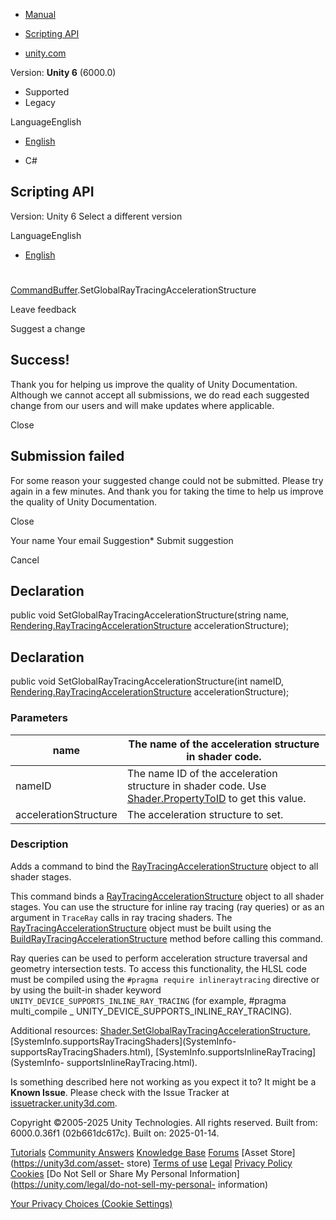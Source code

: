 [ ]()

  * [Manual](../Manual/index.html)
  * [Scripting API](../ScriptReference/index.html)

  * [unity.com](https://unity.com/)

Version: **Unity 6** (6000.0)

  * Supported
  * Legacy

LanguageEnglish

  * [English]()

  * C#

[ ](https://docs.unity3d.com)

## Scripting API

Version: Unity 6 Select a different version

LanguageEnglish

  * [English]()

#
[CommandBuffer](Rendering.CommandBuffer.html).SetGlobalRayTracingAccelerationStructure

Leave feedback

Suggest a change

## Success!

Thank you for helping us improve the quality of Unity Documentation. Although
we cannot accept all submissions, we do read each suggested change from our
users and will make updates where applicable.

Close

## Submission failed

For some reason your suggested change could not be submitted. Please <a>try
again</a> in a few minutes. And thank you for taking the time to help us
improve the quality of Unity Documentation.

Close

Your name Your email Suggestion* Submit suggestion

Cancel

[ ]()

## Declaration

public void SetGlobalRayTracingAccelerationStructure(string name,
[Rendering.RayTracingAccelerationStructure](Rendering.RayTracingAccelerationStructure.html)
accelerationStructure);

## Declaration

public void SetGlobalRayTracingAccelerationStructure(int nameID,
[Rendering.RayTracingAccelerationStructure](Rendering.RayTracingAccelerationStructure.html)
accelerationStructure);

### Parameters

name | The name of the acceleration structure in shader code.  
---|---  
nameID | The name ID of the acceleration structure in shader code. Use [Shader.PropertyToID](Shader.PropertyToID.html) to get this value.  
accelerationStructure | The acceleration structure to set.  
  
### Description

Adds a command to bind the
[RayTracingAccelerationStructure](Rendering.RayTracingAccelerationStructure.html)
object to all shader stages.

This command binds a
[RayTracingAccelerationStructure](Rendering.RayTracingAccelerationStructure.html)
object to all shader stages. You can use the structure for inline ray tracing
(ray queries) or as an argument in `TraceRay` calls in ray tracing shaders.
The
[RayTracingAccelerationStructure](Rendering.RayTracingAccelerationStructure.html)
object must be built using the
[BuildRayTracingAccelerationStructure](Rendering.CommandBuffer.BuildRayTracingAccelerationStructure.html)
method before calling this command.  
  
Ray queries can be used to perform acceleration structure traversal and
geometry intersection tests. To access this functionality, the HLSL code must
be compiled using the `#pragma require inlineraytracing` directive or by using
the built-in shader keyword `UNITY_DEVICE_SUPPORTS_INLINE_RAY_TRACING` (for
example, #pragma multi_compile _ UNITY_DEVICE_SUPPORTS_INLINE_RAY_TRACING).  
  
Additional resources:
[Shader.SetGlobalRayTracingAccelerationStructure](Shader.SetGlobalRayTracingAccelerationStructure.html),
[SystemInfo.supportsRayTracingShaders](SystemInfo-
supportsRayTracingShaders.html),
[SystemInfo.supportsInlineRayTracing](SystemInfo-
supportsInlineRayTracing.html).

Is something described here not working as you expect it to? It might be a
**Known Issue**. Please check with the Issue Tracker at
[issuetracker.unity3d.com](https://issuetracker.unity3d.com).

Copyright ©2005-2025 Unity Technologies. All rights reserved. Built from:
6000.0.36f1 (02b661dc617c). Built on: 2025-01-14.

[Tutorials](https://unity3d.com/learn) [Community
Answers](https://answers.unity3d.com) [Knowledge
Base](https://support.unity3d.com/hc/en-us)
[Forums](https://forum.unity3d.com) [Asset Store](https://unity3d.com/asset-
store) [Terms of use](https://docs.unity3d.com/Manual/TermsOfUse.html)
[Legal](https://unity.com/legal) [Privacy
Policy](https://unity.com/legal/privacy-policy)
[Cookies](https://unity.com/legal/cookie-policy) [Do Not Sell or Share My
Personal Information](https://unity.com/legal/do-not-sell-my-personal-
information)

[Your Privacy Choices (Cookie Settings)](javascript:void\(0\);)


